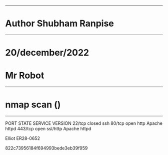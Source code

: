 --------------------------------
# Author Shubham Ranpise
--------------------------------

# 20/december/2022

# Mr Robot

----------------------------------------------------------------
# nmap scan ()
----------------------------------------------------------------
PORT    STATE  SERVICE  VERSION
22/tcp  closed ssh
80/tcp  open   http     Apache httpd
443/tcp open   ssl/http Apache httpd


Elliot ER28-0652

822c73956184f694993bede3eb39f959
